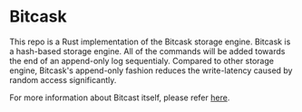 # Bitcask
This repo is a Rust implementation of the Bitcask storage engine. Bitcask is a hash-based storage engine. All of the commands will be added towards the end of an append-only log sequentialy. Compared to other storage engine, Bitcask's append-only fashion reduces the write-latency caused by random access significantly. 

For more information about Bitcast itself, please refer [here](https://github.com/basho/bitcask/blob/develop/doc/bitcask-intro.pdf).
